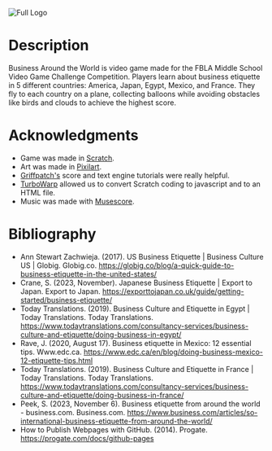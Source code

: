 ![Full Logo](https://github.com/user-attachments/assets/1c4f7a49-783f-4a7b-9787-f9d6e6d8b800)

# Description
Business Around the World is video game made for the FBLA Middle School Video Game Challenge Competition. Players learn about business etiquette in 5 different countries: America, Japan, Egypt, Mexico, and France. They fly to each country on a plane, collecting balloons while avoiding obstacles like birds and clouds to achieve the highest score.

# Acknowledgments
- Game was made in [Scratch](https://scratch.mit.edu/).
- Art was made in [Pixilart](https://www.pixilart.com/).
- [Griffpatch's](https://www.youtube.com/@griffpatch) score and text engine tutorials were really helpful.
- [TurboWarp](https://turbowarp.org/) allowed us to convert Scratch coding to javascript and to an HTML file.
- Music was made with [Musescore](https://musescore.org/en).

# Bibliography
- Ann Stewart Zachwieja. (2017). US Business Etiquette | Business Culture US | Globig. Globig.co. https://globig.co/blog/a-quick-guide-to-business-etiquette-in-the-united-states/
- Crane, S. (2023, November). Japanese Business Etiquette | Export to Japan. Export to Japan. https://exporttojapan.co.uk/guide/getting-started/business-etiquette/
- Today Translations. (2019). Business Culture and Etiquette in Egypt | Today Translations. Today Translations. https://www.todaytranslations.com/consultancy-services/business-culture-and-etiquette/doing-business-in-egypt/
- Rave, J. (2020, August 17). Business etiquette in Mexico: 12 essential tips. Www.edc.ca. https://www.edc.ca/en/blog/doing-business-mexico-12-etiquette-tips.html
- Today Translations. (2019). Business Culture and Etiquette in France | Today Translations. Today Translations. https://www.todaytranslations.com/consultancy-services/business-culture-and-etiquette/doing-business-in-france/
- Peek, S. (2023, November 6). Business etiquette from around the world - business.com. Business.com. https://www.business.com/articles/so-international-business-etiquette-from-around-the-world/
- How to Publish Webpages with GitHub. (2014). Progate. https://progate.com/docs/github-pages


‌
